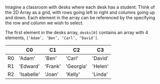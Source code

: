 Imagine a classroom with desks where each desk has a student. Think of the 2D Array as a grid, with rows going left to right and columns going up and down. Each element in the array can be referenced by the specifying the row and column we wish to select. 

The first element in the desks array, `desks[0]` contains an array with 4 elements, `[‘Adam’, ‘Ben’, ‘Carl’, ‘David’]`.

| | C0 | C1 | C2 | C3
|-|-|-|-|-|
|R0| 'Adam' | 'Ben' | 'Carl' | 'David' |
|R1| 'Edward' |'Frank' | 'Georgia' | 'Helen' |
|R2| 'Isabelle' | 'Joan' | 'Kelly' | 'Linda' |

